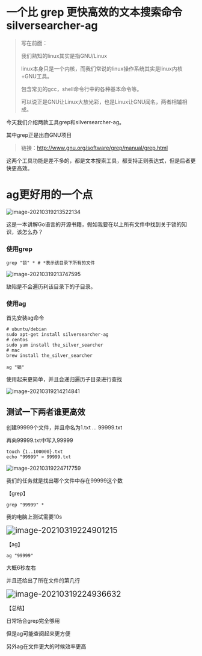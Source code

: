 # 一个比 grep 更快高效的文本搜索命令 silversearcher-ag

> 写在前面：
>
> 我们熟知的linux其实是指GNU/Linux
>
> linux本身只是一个内核，而我们常说的linux操作系统其实是linux内核+GNU工具。
>
> 包含常见的gcc，shell命令行中的各种基本命令等。
>
> 可以说正是GNU让Linux大放光彩，也是Linux让GNU闻名，两者相辅相成。

今天我们介绍两款工具grep和silversearcher-ag。

其中grep正是出自GNU项目

> 链接：http://www.gnu.org/software/grep/manual/grep.html

这两个工具功能是差不多的，都是文本搜索工具，都支持正则表达式，但是后者更快更高效。

# ag更好用的一个点

![image-20210319213522134](http://resource.gocloudcoder.com/image-20210319213522134.png)

这是一本讲解Go语言的开源书籍，假如我要在以上所有文件中找到关于锁的知识，该怎么办？

### 使用grep

```shell
grep "锁" * # *表示该目录下所有的文件
```

![image-20210319213747595](http://resource.gocloudcoder.com/image-20210319213747595.png)

缺陷是不会遍历利该目录下的子目录。

### 使用ag

首先安装ag命令

```shell
# ubuntu/debian
sudo apt-get install silversearcher-ag
# centos
sudo yum install the_silver_searcher
# mac
brew install the_silver_searcher
```

```shell
ag "锁"
```

使用起来更简单，并且会递归遍历子目录进行查找

![image-20210319214214841](http://resource.gocloudcoder.com/image-20210319214214841.png)

## 测试一下两者谁更高效

创建99999个文件，并且命名为1.txt ...  99999.txt

再向99999.txt中写入99999

```shell
touch {1..100000}.txt
echo "99999" > 99999.txt
```

![image-20210319224717759](http://resource.gocloudcoder.com/image-20210319224717759.png)

我们的任务就是找出哪个文件中存在99999这个数

【grep】

```shell
grep "99999" *
```

我的电脑上测试需要10s

<img src="http://resource.gocloudcoder.com/image-20210319224901215.png" alt="image-20210319224901215" style="zoom:150%;" />

【ag】

```shell
ag "99999"
```

大概6秒左右

并且还给出了所在文件的第几行

<img src="http://resource.gocloudcoder.com/image-20210319224936632.png" alt="image-20210319224936632" style="zoom:150%;" />

【总结】

日常场合grep完全够用

但是ag可能查阅起来更方便

另外ag在文件更大的时候效率更高